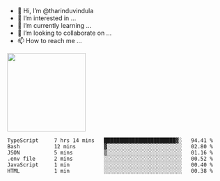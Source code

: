 - 👋 Hi, I’m @tharinduvindula
- 👀 I’m interested in ...
- 🌱 I’m currently learning ...
- 💞️ I’m looking to collaborate on ...
- 📫 How to reach me ...

<!---
tharinduvindula/tharinduvindula is a ✨ special ✨ repository because its `README.md` (this file) appears on your GitHub profile.
You can click the Preview link to take a look at your changes.
--->

<img height="180em" src="https://github-readme-stats.vercel.app/api?username=tharinduvindula&show_icons=true&hide_border=false&&count_private=true&include_all_commits=true" />


<!--START_SECTION:waka-->

```text
TypeScript     7 hrs 14 mins   ███████████████████████▓░   94.41 %
Bash           12 mins         ▓░░░░░░░░░░░░░░░░░░░░░░░░   02.80 %
JSON           5 mins          ▒░░░░░░░░░░░░░░░░░░░░░░░░   01.16 %
.env file      2 mins          ░░░░░░░░░░░░░░░░░░░░░░░░░   00.52 %
JavaScript     1 min           ░░░░░░░░░░░░░░░░░░░░░░░░░   00.40 %
HTML           1 min           ░░░░░░░░░░░░░░░░░░░░░░░░░   00.38 %
```

<!--END_SECTION:waka-->
